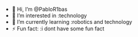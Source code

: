 - 👋 Hi, I’m @PabloR1bas
- 👀 I’m interested in  :technology
- 🌱 I’m currently learning :robotics and technology
- ⚡ Fun fact: :i dont have some fun fact

<!---
PabloR1bas/PabloR1bas is a ✨ special ✨ repository because its `README.md` (this file) appears on your GitHub profile.
You can click the Preview link to take a look at your changes.
--->
